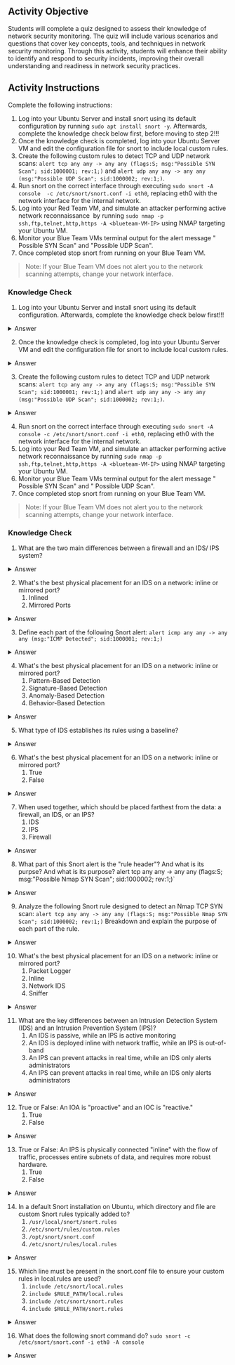 ## Activity Objective

Students will complete a quiz designed to assess their knowledge of network security monitoring. The quiz will include various scenarios and questions that cover key concepts, tools, and techniques in network security monitoring. Through this activity, students will enhance their ability to identify and respond to security incidents, improving their overall understanding and readiness in network security practices.

## Activity Instructions
Complete the following instructions:
1. Log into your Ubuntu Server and install snort using its default configuration by running `sudo apt install snort -y`. Afterwards, complete the knowledge check below first, before moving to step 2!!!
2. Once the knowledge check is completed, log into your Ubuntu Server VM and edit the configuration file for snort to include local custom rules.
3. Create the following custom rules to detect TCP and UDP network scans: `alert tcp any any -> any any (flags:S; msg:"Possible SYN Scan"; sid:1000001; rev:1;)` and `alert udp any any -> any any (msg:"Possible UDP Scan"; sid:1000002; rev:1;)`.
4. Run snort on the correct interface through executing `sudo snort -A console  -c /etc/snort/snort.conf -i eth0`, replacing eth0 with the network interface for the internal network.
5. Log into your Red Team VM, and simulate an attacker performing active network reconnaissance  by running `sudo nmap -p ssh,ftp,telnet,http,https -A <blueteam-VM-IP>` using NMAP targeting your Ubuntu VM.
6. Monitor your Blue Team VMs terminal output for the alert message " Possible SYN Scan" and "Possible UDP Scan".
7. Once completed stop snort from running on your Blue Team VM.

> Note: If your Blue Team VM does not alert you to the network scanning attempts, change your network interface.

### Knowledge Check
1. Log into your Ubuntu Server and install snort using its default configuration. Afterwards, complete the knowledge check below first!!!
<details closed> <summary>Answer</summary><code>sudo apt install snort -y</code>.</details>

2. Once the knowledge check is completed, log into your Ubuntu Server VM and edit the configuration file for snort to include local custom rules.
<details closed> <summary>Answer</summary>
  <p>Before editing the local.rules file to include custom rules:
  <code>sudo nano /etc/snort/snort.conf</code>.
Once inside the file, make sure that the following line is present so that Snort loads your local custom rule file: <code>include $RULE_PATH/local.rules</code>
</details>

3. Create the following custom rules to detect TCP and UDP network scans: `alert tcp any any -> any any (flags:S; msg:"Possible SYN Scan"; sid:1000001; rev:1;)` and `alert udp any any -> any any (msg:"Possible UDP Scan"; sid:1000002; rev:1;)`.
<details closed> <summary>Answer</summary>
  <p>Edit the local.rules file by executing:
  <code>sudo nano /etc/snort/rules/local.rules</code>.
Once inside the file, add the custom rule</code>
</details>

4. Run snort on the correct interface through executing `sudo snort -A console -c /etc/snort/snort.conf -i eth0`, replacing eth0 with the network interface for the internal network.
5. Log into your Red Team VM, and simulate an attacker performing active network reconnaissance  by running `sudo nmap -p ssh,ftp,telnet,http,https -A <blueteam-VM-IP>` using NMAP targeting your Ubuntu VM.
6. Monitor your Blue Team VMs terminal output for the alert message " Possible SYN Scan" and " Possible UDP Scan".
7. Once completed stop snort from running on your Blue Team VM.

> Note: If your Blue Team VM does not alert you to the network scanning attempts, change your network interface.

### Knowledge Check
1. What are the two main differences between a firewall and an IDS/ IPS system?
<details closed> <summary>Answer</summary>A firewall is designed to block or allow traffic based on defined rules. It actively prevents unauthorized access. While an IDS  is designed to monitor and detect suspicious or malicious activity and IPS is designed to monitor and prevent malicious activity. Furthermore, a firewall usually is placed on the network perimeter while an IDS/IPS is typically placed inside the network.</details>

2. What's the best physical placement for an IDS on a network: inline or mirrored port?
    1. Inlined
    2. Mirrored Ports
<details closed> <summary>Answer</summary>An IDS is a passive monitoring system, so placing it on a mirrored port allows it to observe and analyze traffic without interfering with the flow. This setup ensures the IDS can detect suspicious activity across the network without becoming a point of failure or slowing down traffic. In contrast, inline placement is used for an IPS (Intrusion Prevention System), which actively blocks threats.</details>

3. Define each part of the following Snort alert: `alert icmp any any -> any any (msg:"ICMP Detected"; sid:1000001; rev:1;)`
<details closed> <summary>Answer</summary>The Snort rule <code>alert icmp any any -> any any (msg:"ICMP Detected"; sid:1000001; rev:1;)</code> is designed to generate an alert when any ICMP traffic is detected, regardless of source or destination. <br>
<ul> <li>The rule starts with <code>alert</code> which specifies the action Snort should take in this case to trigger an alert</li> <li>The protocol <code>icmp</code> indicates that the rule applies specifically to ICMP traffic such as ping requests</li> <li>The <code>any any -&gt; any any</code> portion defines the source and destination IP addresses and ports with <code>any</code> meaning it matches all addresses and ports although ports are not applicable to ICMP this format is required</li> <li>The arrow <code>-&gt;</code> indicates the direction of traffic from source to destination</li> <li>Inside the parentheses are the rule options <code>(msg:"ICMP Detected"; sid:1000001; rev:1;)</code> sets the alert message assigns a unique Snort rule ID with custom rules typically starting at 1000000 and defines the rule revision number for tracking changes</li> <li>Altogether this rule alerts on any ICMP traffic observed on the network and logs it with a descriptive message and identifier</li> </ul></details>

4. What's the best physical placement for an IDS on a network: inline or mirrored port?
    1. Pattern-Based Detection
    2. Signature-Based Detection
    3. Anomaly-Based Detection
    4. Behavior-Based Detection
<details closed> <summary>Answer</summary><p>Intrusion detection systems mainly use two techniques. Signature based detection looks for known attack patterns, like an antivirus checking for viruses it already recognizes. Anomaly based detection looks for unusual activity that does not match normal behavior, which can help catch new or unknown threats.</p></details>

5. What type of IDS establishes its rules using a baseline?
<details closed> <summary>Answer</summary><p>An anomaly based intrusion detection system works by establishing a baseline of what is considered normal activity on a network or host. This baseline is created by monitoring typical traffic patterns, system processes, and user behavior over time. Once the baseline is established, the IDS continuously compares ongoing activity against it. If the activity aligns with the baseline, it is treated as normal, but if the activity deviates significantly, it is flagged as suspicious or potentially malicious. This approach differs from a signature based IDS, which relies on known attack patterns or signatures rather than a learned baseline.</p></details>

6. What's the best physical placement for an IDS on a network: inline or mirrored port?
    1. True
    2. False
<details closed> <summary>Answer</summary>
  <p>True, signature-based IDS systems rely on known attack patterns or signatures to detect threats. Because zero-day attacks are new and their signatures are not yet known, signature-based systems typically cannot detect them, making them ineffective against such threats.</p>
</details>

7. When used together, which should be placed farthest from the data: a firewall, an IDS, or an IPS?
    1. IDS
    2. IPS
    3. Firewall
<details closed> <summary>Answer</summary><p>When used together, the firewall should be placed farthest from the data, followed by the intrusion prevention system (IPS), and then the intrusion detection system (IDS).

The firewall acts as the first line of defense, sitting at the network perimeter to block or allow traffic based on predefined rules. This prevents obvious malicious or unwanted traffic from even entering deeper into the network. The IPS is positioned behind the firewall, closer to the protected systems, where it actively analyzes and blocks suspicious traffic that may have passed through the firewall. Finally, the IDS is typically placed parallel to the traffic flow (not inline like the IPS) and closer to the data or critical systems. Its job is to monitor, log, and alert administrators about potentially malicious activity.

By layering them this way, an IT team can maximize security.</p></details>

8. What part of this Snort alert is the "rule header"? And what is its purpse? And what is its purpose?
alert tcp any any -> any any (flags:S; msg:"Possible Nmap SYN Scan"; sid:1000002; rev:1;)`
<details closed> <summary>Answer</summary>
  <p>The rule header is the part of the Snort rule that comes before the parentheses and defines the matching criteria, which is <code>alert tcp any any -> any any".</code></p>
</details>

9. Analyze the following Snort rule designed to detect an Nmap TCP SYN scan: `alert tcp any any -> any any (flags:S; msg:"Possible Nmap SYN Scan"; sid:1000002; rev:1;)` Breakdown and explain the purpose of each part of the rule.
<details closed> <summary>Answer</summary>
  <p>The Snort rule <code>alert tcp any any -> any any (flags:S; msg:"Possible Nmap SYN Scan"; sid:1000002; rev:1;)</code> is designed to detect possible Nmap SYN scans. 
    
<ul> 
  <li>The action <code>alert</code> tells Snort to generate an alert when the rule conditions are met.</li> 
  <li>The protocol being monitored is <code>tcp</code> meaning the rule applies to TCP traffic.</li>
  <li>The portion <code>any any -&gt; any any</code> indicates that the rule will match traffic from any source IP and port to any destination IP and port in a forward direction.</li>
  <li>The <code>flags:S;</code> option specifies that the rule should match TCP packets with only the SYN flag set which is typical of an Nmap SYN scan also known as a &quot;half-open&quot; scan.</li>
  <li>The <code>msg</code> field provides the alert message in this case <code>Possible Nmap SYN Scan</code> which helps the analyst quickly identify the nature of the alert.</li> 
  <li>The <code>sid:1000002;</code> is a unique Snort rule ID for identifying this specific rule with values over one million typically reserved for custom or local rules.</li> 
  <li>Finally <code>rev:1;</code> indicates the revision number of the rule which is used to track changes over time.</li> </ul>
  </p>
</details>

10. What's the best physical placement for an IDS on a network: inline or mirrored port?
      1. Packet Logger
      2. Inline
      3. Network IDS
      4. Sniffer
<details closed> <summary>Answer</summary><p>Snort can operate in several modes depending on the goal of the deployment. In sniffer mode, it simply captures and displays packets in real time, which is useful for quickly observing network traffic. In packet logger mode, Snort records packets to disk for later analysis, providing a way to study traffic patterns or suspicious activity after the fact. When configured as a network intrusion detection system (NIDS), Snort passively monitors copies of traffic on the network and raises alerts if malicious patterns are detected, but it does not interfere with the flow of traffic. In contrast, in inline mode, Snort acts as an intrusion prevention system (IPS) by being placed directly in the traffic path, allowing it not only to detect but also to actively block or drop malicious packets in real time.</p></details>

11. What are the key differences between an Intrusion Detection System (IDS) and an Intrusion Prevention System (IPS)?
      1. An IDS is passive, while an IPS is active monitoring
      2. An IDS is deployed inline with network traffic, while an IPS is out-of-band
      3. An IPS can prevent attacks in real time, while an IDS only alerts administrators
      4. An IPS can prevent attacks in real time, while an IDS only alerts administrators
<details closed> <summary>Answer</summary><p>An IDS is considered a passive system as it detects and reports, while an IPS is proactive, as it detects and reacts. Thus, when a threat is detected an IPS can respond to the threats in real time by dropping packets or blocking traffic; while the IDS will only generate an alert. For this reason,  an IPS is deployed inline (directly in the traffic path) to stop threats, while an IDS is out-of-band, to monitor a copy of the traffic passively. And since an IPS is inline, it can introduce some latency, while an IDS will not typically affect network performance because it’s not in the direct traffic path.</p></details>

12. True or False: An IOA is "proactive" and an IOC is "reactive."
      1. True
      2. False
<details closed> <summary>Answer</summary><p>True, na Indicator of Attack (IOA) represents the behavior or intent of an attacker—actions that occur in real time or leading up to an attack. IOAs help detect and stop an attack while it's happening.

An Indicator of Compromise (IOC) refers to evidence that an attack has already occurred, such as malicious files, registry changes, or unusual network traffic. IOCs are used after the fact during investigation or incident response.</p></details>

13. True or False: An IPS is physically connected "inline" with the flow of traffic, processes entire subnets of data, and requires more robust hardware.
      1. True
      2. False
<details closed> <summary>Answer</summary><p>True, na Indicator of Attack (IOA) represents the behavior or intent of an attacker—actions that occur in real time or leading up to an attack. IOAs help detect and stop an attack while it's happening.

An Indicator of Compromise (IOC) refers to evidence that an attack has already occurred, such as malicious files, registry changes, or unusual network traffic. IOCs are used after the fact during investigation or incident response.</p></details>

14. In a default Snort installation on Ubuntu, which directory and file are custom Snort rules typically added to?
      1. `/usr/local/snort/snort.rules`
      2. `/etc/snort/rules/custom.rules`
      3. `/opt/snort/snort.conf`
      4. `/etc/snort/rules/local.rules`
<details closed> <summary>Answer</summary><p>In a default Snort installation on Ubuntu, custom rules are typically added to the file: <code>/etc/snort/rules/local.rules</code>

The local.rules file is specifically intended for administrators to place their own custom rules so they are not overwritten during Snort updates.</p></details>

15. Which line must be present in the snort.conf file to ensure your custom rules in local.rules are used?
      1. `include /etc/snort/local.rules`
      2. `include $RULE_PATH/local.rules`
      3. `include /etc/snort/snort.rules`
      4. `include $RULE_PATH/snort.rules`
<details closed> <summary>Answer</summary><p>In the /etc/snort/snort.conf file, you must include the following line to ensure that Snort loads and applies your custom rules from local.rules: <code>include $RULE_PATH/local.rules</code>
</p></details>

16. What does the following snort command do?
<code>sudo snort -c /etc/snort/snort.conf -i eth0 -A console</code>
<details closed> <summary>Answer</summary><p>This snort command executes snort in Network Intrusion Detection System (NIDS) mode, which is its alerting mode. In this mode, Snort uses the configuration file (snort.conf), loads the local.rules file, and evaluates traffic against detection rules.

By running Snort in NIDS mode with a command such as <code>sudo snort -c /etc/snort/snort.conf -i eth0 -A console</code> (substituting the correct network interface for eth0), ensures that any defined rules, whether targeting scans, exploits, or protocol anomalies, are evaluated against incoming packets so alerts are triggered and logged whenever matching traffic is detected.</p></details>
